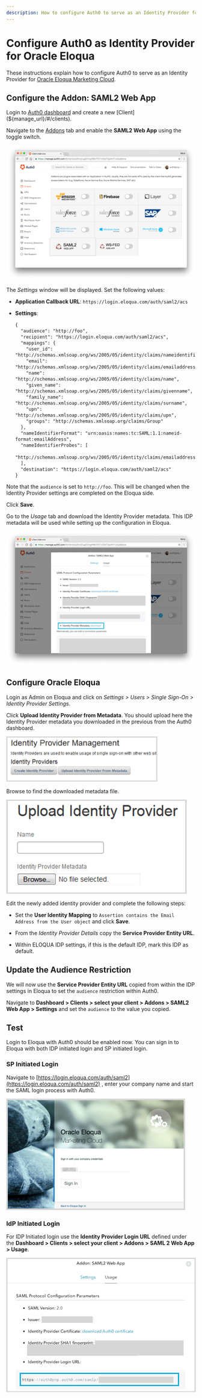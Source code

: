 ```yaml
---
description: How to configure Auth0 to serve as an Identity Provider for Oracle Eloqua.
---
```


# Configure Auth0 as Identity Provider for Oracle Eloqua

These instructions explain how to configure Auth0 to serve as an Identity Provider for [Oracle Eloqua Marketing Cloud](http://www.oracle.com/partners/en/products/applications/eloqua-marketing-cloud-service/get-started/index.html).

## Configure the Addon: SAML2 Web App

Login to [Auth0 dashboard](${manage_url}) and create a new [Client](${manage_url}/#/clients).

Navigate to the [Addons](${manage_url}/#/clients/${account.clientId}/addons) tab and enable the **SAML2 Web App** using the toggle switch.

![Client Addons](/media/articles/protocols/saml/eloqua/client-addons.png)

The *Settings* window will be displayed. Set the following values:

- **Application Callback URL**: `https://login.eloqua.com/auth/saml2/acs`

- **Settings**:

  ```text
  {
    "audience": "http://foo",
    "recipient": "https://login.eloqua.com/auth/saml2/acs",
    "mappings": {
      "user_id": "http://schemas.xmlsoap.org/ws/2005/05/identity/claims/nameidentifier",
      "email": "http://schemas.xmlsoap.org/ws/2005/05/identity/claims/emailaddress",  
      "name": "http://schemas.xmlsoap.org/ws/2005/05/identity/claims/name",
      "given_name": "http://schemas.xmlsoap.org/ws/2005/05/identity/claims/givenname",  
      "family_name": "http://schemas.xmlsoap.org/ws/2005/05/identity/claims/surname",
      "upn": "http://schemas.xmlsoap.org/ws/2005/05/identity/claims/upn",
      "groups": "http://schemas.xmlsoap.org/claims/Group"
    },
    "nameIdentifierFormat": "urn:oasis:names:tc:SAML:1.1:nameid-format:emailAddress",
    "nameIdentifierProbes": [
      "http://schemas.xmlsoap.org/ws/2005/05/identity/claims/emailaddress"
    ],
    "destination": "https://login.eloqua.com/auth/saml2/acs"
  }

  ```

Note that the `audience` is set to `http://foo`. This will be changed when the Identity Provider settings are completed on the Eloqua side.

Click **Save**.

Go to the *Usage* tab and download the Identity Provider metadata. This IDP metadata will be used while setting up the configuration in Eloqua.

![Download Identity Provider Metadata](/media/articles/protocols/saml/eloqua/download-idp-metadata.png)

## Configure Oracle Eloqua

Login as Admin on Eloqua and click on *Settings > Users > Single Sign-On > Identity Provider Settings*.

Click **Upload Identity Provider from Metadata**. You should upload here the Identity Provider metadata you downloaded in the previous from the Auth0 dashboard.

![Upload Identity Provider Metadata](/media/articles/protocols/saml/eloqua/upload-idp-metadata-1.png)

Browse to find the downloaded metadata file.

![Upload Identity Provider Metadata](/media/articles/protocols/saml/eloqua/upload-idp-metadata-2.png)

Edit the newly added identity provider and complete the following steps:

- Set the **User Identity Mapping** to `Assertion contains the Email Address from the User object` and click **Save**.

- From the *Identity Provider Details* copy the **Service Provider Entity URL**.

- Within ELOQUA IDP settings, if this is the default IDP, mark this IDP as default.


## Update the Audience Restriction

We will now use the **Service Provider Entity URL** copied from within the IDP settings in Eloqua to set the `audience` restriction within Auth0.

Navigate to __Dashboard > Clients > select your client > Addons > SAML2 Web App > Settings__ and set the `audience` to the value you copied.

## Test

Login to Eloqua with Auth0 should be enabled now. You can sign in to Eloqua with both IDP initiated login and SP initiated login.

### SP Initiated Login

Navigate to [https://login.eloqua.com/auth/saml2](https://login.eloqua.com/auth/saml2) , enter your company name and start the SAML login process with Auth0.

![Eloqua SP Initiated Login](/media/articles/protocols/saml/eloqua/sp-login.png)


### IdP Initiated Login

For IDP Initiated login use the **Identity Provider Login URL** defined under the **Dashboard > Clients > select your client > Addons > SAML 2 Web App > Usage**.

![Eloqua IdP Initiated Login](/media/articles/protocols/saml/eloqua/idp-login.png)
